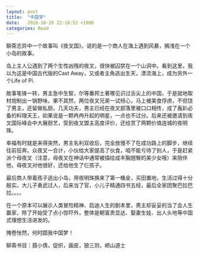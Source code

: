 ```yaml
---
layout: post
title:  "中国梦"
date:   2016-10-20 22:10:52 +1000
categories: Read
---
```


聊斋志异中一个故事叫《夜叉国》，说的是一个商人在海上遇到风暴，搁浅在一个小岛的故事。

岛上主人公遇到了两个生性凶残的夜叉，很快被囚禁在一个山洞中。看到这里，我以为这是中国古代版的Cast Away，又或者主角逃出生天，漂流海上，成为另外一个Life of Pi.

故事笔锋一转，男主急中生智，尔等番邦土著哪见识过舌尖上的中国，于是就地取材炮制出一锅野味。果不其然，两位夜叉兄弟一试倾心，马上被美食俘虏，不但饶了男主，还留做私厨。几天功夫，男主已经在夜叉部落里被口口相传，成了轰趴必备的料理天王，如果说是一颗冉冉升起的明星，一点也不过分。后来还被邀请到夜叉国际峰会中大展厨艺，受到夜叉盟主高度评价，还给赏了两颗价值连城的夜明珠。

幸福有时就是来得突然，男主名利双收后，完全放慢不了在成功路上的脚步，继续往前狂奔。众夜叉一合计，小伙给大家提高了伙食，咱不能亏待了别人，于是赶紧派个母夜叉（注意，母夜叉在神话中通常被描绘成丰胸翘臀的美少女哦）来陪伴他，母夜叉对他很好，还给他生了仨孩子。

最后商人带着孩子逃出小岛，用夜明珠换来了第一桶金，买田置地，生活过得十分殷实。大儿子勇武过人，后来当了官，小儿子精通四书五经，最后全家团聚巴拉巴拉。。。。

在一个原本可以展示人类冒险精神、启迪人生的剧本里，男主却妥妥的当了会人生赢家，除了开始受了点小惊吓外，整体是朝富贵显达、娶妻生娃、出人头地等中国式理想生活进发的。

掩卷怅然，何时圆我中国梦！

聊斋书目：聂小倩，促织，画皮，狼三则，崂山道士